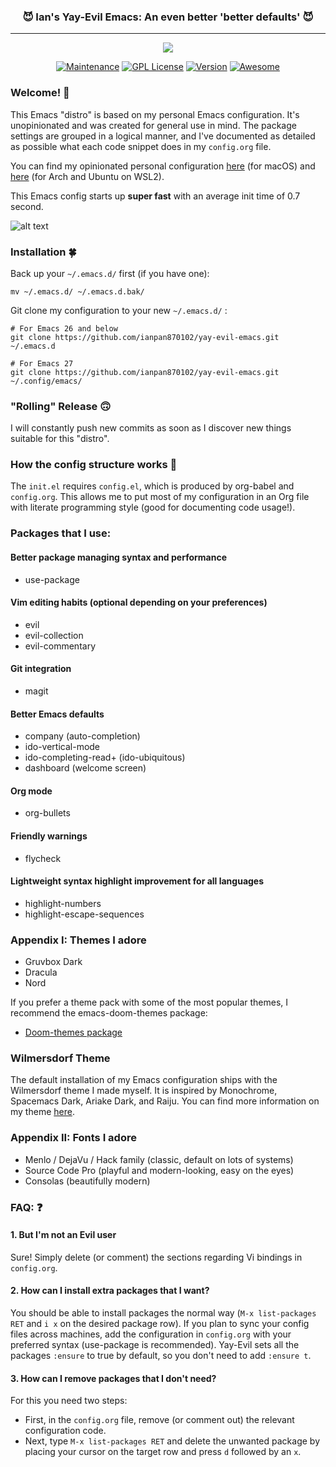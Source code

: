 <h3 align="center">😈 Ian's Yay-Evil Emacs: An even better 'better defaults' 😈</h3>
<hr/>

<p align="center">
  <img src="https://upload.wikimedia.org/wikipedia/commons/thumb/0/08/EmacsIcon.svg/120px-EmacsIcon.svg.png" />
</p>

<p align="center">
<a href="https://github.com/ianpan870102/.emacs.d"><img src="https://img.shields.io/badge/Maintained%3F-yes-green.svg" alt="Maintenance"></a>
<a href="https://www.gnu.org/licenses/gpl-3.0"><img src="https://img.shields.io/badge/License-GPL%20v3-blue.svg" alt="GPL License"></a>
<a href="https://github.com/ianpan870102/.emacs.d"><img src="https://img.shields.io/github/release/ianpan870102/.emacs.d" alt="Version"></a>
<a href="https://github.com/sindresorhus/awesome"><img src="https://cdn.rawgit.com/sindresorhus/awesome/d7305f38d29fed78fa85652e3a63e154dd8e8829/media/badge.svg" alt="Awesome"></a>
</p>

### Welcome! 👋
This Emacs "distro" is based on my personal Emacs configuration. It's
unopinionated and was created for general use in mind. The package
settings are grouped in a logical manner, and I've documented as
detailed as possible what each code snippet does in my `config.org`
file.


You can find my opinionated personal configuration
[here](https://github.com/ianpan870102/.macOS-emacs.d) (for macOS)
and [here](https://github.com/ianpan870102/.wsl-emacs.d) (for Arch and
Ubuntu on WSL2).


This Emacs config starts up **super fast** with an average init time of 0.7 second.

![alt text](./wilmersdorf.png)

### Installation 🍀
Back up your `~/.emacs.d/` first (if you have one):

```
mv ~/.emacs.d/ ~/.emacs.d.bak/
```

Git clone my configuration to your new `~/.emacs.d/` :

```
# For Emacs 26 and below
git clone https://github.com/ianpan870102/yay-evil-emacs.git ~/.emacs.d

# For Emacs 27
git clone https://github.com/ianpan870102/yay-evil-emacs.git ~/.config/emacs/
```

### "Rolling" Release 🙃
I will constantly push new commits as soon as I discover new things
suitable for this "distro".

### How the config structure works 🧐

The `init.el` requires `config.el`, which is produced by org-babel and
`config.org`. This allows me to put most of my configuration in an Org
file with literate programming style (good for documenting code
usage!).

### Packages that I use:

#### Better package managing syntax and performance
- use-package

#### Vim editing habits (optional depending on your preferences)
- evil
- evil-collection
- evil-commentary

#### Git integration
- magit

#### Better Emacs defaults
- company (auto-completion)
- ido-vertical-mode
- ido-completing-read+ (ido-ubiquitous)
- dashboard (welcome screen)

#### Org mode
- org-bullets

#### Friendly warnings
- flycheck

#### Lightweight syntax highlight improvement for all languages
- highlight-numbers
- highlight-escape-sequences

### Appendix I: Themes I adore
- Gruvbox Dark
- Dracula
- Nord

If you prefer a theme pack with some of the most popular themes, I recommend the emacs-doom-themes package:
- [Doom-themes package](https://github.com/hlissner/emacs-doom-themes)

### Wilmersdorf Theme
The default installation of my Emacs configuration ships with the Wilmersdorf theme I made myself.
It is inspired by Monochrome, Spacemacs Dark, Ariake Dark, and Raiju.
You can find more information on my theme [here](https://github.com/ianpan870102/wilmersdorf-emacs-theme).

### Appendix II: Fonts I adore
- Menlo / DejaVu / Hack family (classic, default on lots of systems)
- Source Code Pro (playful and modern-looking, easy on the eyes)
- Consolas (beautifully modern)

### FAQ: ❓
#### 1. But I'm not an Evil user
Sure! Simply delete (or comment) the sections regarding Vi bindings in
`config.org`.

#### 2. How can I install extra packages that I want?
You should be able to install packages the normal way (`M-x
list-packages RET` and `i x` on the desired package row). If you plan
to sync your config files across machines, add the configuration in
`config.org` with your preferred syntax (use-package is
recommended). Yay-Evil sets all the packages `:ensure` to true by
default, so you don't need to add `:ensure t`.

#### 3. How can I remove packages that I don't need?
For this you need two steps:
- First, in the `config.org` file, remove (or comment out) the
  relevant configuration code.
- Next, type `M-x list-packages RET` and delete the unwanted package
  by placing your cursor on the target row and press `d` followed by an `x`.
